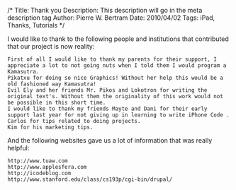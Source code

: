 /*
Title: Thank you
Description: This description will go in the meta description tag
Author: Pierre W. Bertram
Date: 2010/04/02
Tags: iPad, Thanks, Tutorials
*/

I would like to thank to the following people and institutions that contributed that our project is now reality:

    First of all I would like to thank my parents for their support, I appreciate a lot to not going nuts when I told them I would program a Kamasutra.
    Pikatxu for doing so nice Graphics! Without her help this would be a old fashioned way Kamasutra!
    Evil Ely and her friends Mr. Pikos and Lokotron for writing the original text's. Without them the originality of this work would not be possible in this short time.
    I would like to thank my friends Mayte and Dani for their early support last year for not giving up in learning to write iPhone Code .
    Carlos for tips related to doing projects.
    Kim for his marketing tips.


And the following websites gave us a lot of information that was really helpful:

    http://www.tuaw.com
    http://www.applesfera.com
    http://icodeblog.com
    http://www.stanford.edu/class/cs193p/cgi-bin/drupal/


